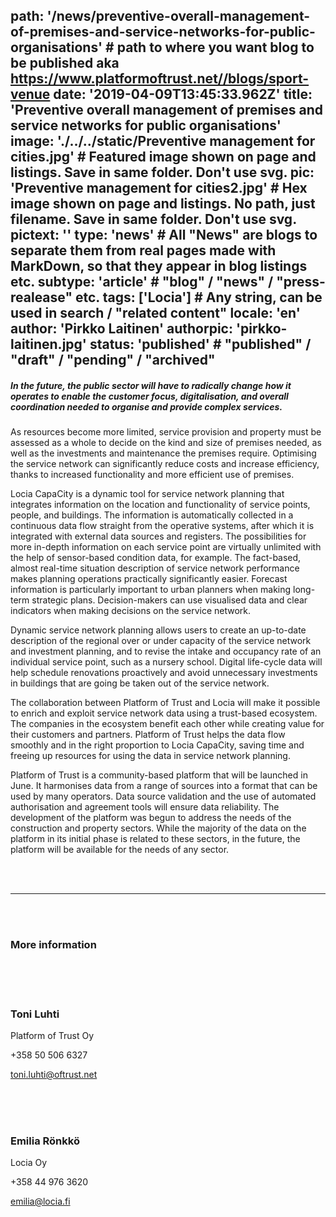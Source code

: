 path: '/news/preventive-overall-management-of-premises-and-service-networks-for-public-organisations' # path to where you want blog to be published aka https://www.platformoftrust.net//blogs/sport-venue
date: '2019-04-09T13:45:33.962Z'
title: 'Preventive overall management of premises and service networks for public organisations'
image: './../../static/Preventive management for cities.jpg' # Featured image shown on page and listings. Save in same folder. Don't use svg.
pic: 'Preventive management for cities2.jpg' # Hex image shown on page and listings. No path, just filename. Save in same folder. Don't use svg.
pictext: ''
type: 'news' # All "News" are blogs to separate them from real pages made with MarkDown, so that they appear in blog listings etc.
subtype: 'article' # "blog" / "news" / "press-realease" etc.
tags: ['Locia'] # Any string, can be used in search / "related content"
locale: 'en'
author: 'Pirkko Laitinen'
authorpic: 'pirkko-laitinen.jpg'
status: 'published' # "published" / "draft" / "pending" / "archived"
---

##### In the future, the public sector will have to radically change how it operates to enable the customer focus, digitalisation, and overall coordination needed to organise and provide complex services.

As resources become more limited, service provision and property must be assessed as a whole to decide on the kind and size of premises needed, as well as the investments and maintenance the premises require. Optimising the service network can significantly reduce costs and increase efficiency, thanks to increased functionality and more efficient use of premises.

Locia CapaCity is a dynamic tool for service network planning that integrates information on the location and functionality of service points, people, and buildings. The information is automatically collected in a continuous data flow straight from the operative systems, after which it is integrated with external data sources and registers. The possibilities for more in-depth information on each service point are virtually unlimited with the help of sensor-based condition data, for example. The fact-based, almost real-time situation description of service network performance makes planning operations practically significantly easier. Forecast information is particularly important to urban planners when making long-term strategic plans. Decision-makers can use visualised data and clear indicators when making decisions on the service network.

Dynamic service network planning allows users to create an up-to-date description of the regional over or under capacity of the service network and investment planning, and to revise the intake and occupancy rate of an individual service point, such as a nursery school. Digital life-cycle data will help schedule renovations proactively and avoid unnecessary investments in buildings that are going be taken out of the service network.

The collaboration between Platform of Trust and Locia will make it possible to enrich and exploit service network data using a trust-based ecosystem. The companies in the ecosystem benefit each other while creating value for their customers and partners. Platform of Trust helps the data flow smoothly and in the right proportion to Locia CapaCity, saving time and freeing up resources for using the data in service network planning.

Platform of Trust is a community-based platform that will be launched in June. It harmonises data from a range of sources into a format that can be used by many operators. Data source validation and the use of automated authorisation and agreement tools will ensure data reliability. The development of the platform was begun to address the needs of the construction and property sectors. While the majority of the data on the platform in its initial phase is related to these sectors, in the future, the platform will be available for the needs of any sector.

<br/><br/>

<hr/>

<br/><br/>

### More information

<br/><br/><br/>

### **Toni Luhti**

Platform of Trust Oy

+358 50 506 6327

toni.luhti@oftrust.net

<br/><br/><br/>

### **Emilia Rönkkö**

Locia Oy

+358 44 976 3620

emilia@locia.fi
